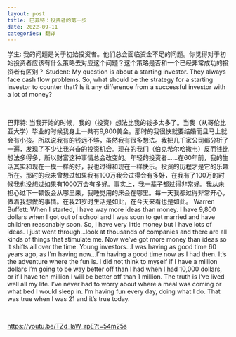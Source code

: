 ```yaml
---
layout: post
title: 巴菲特：投资者的第一步
date: 2022-09-11
categories: 翻译
---
```


学生: 我的问题是关于初始投资者。他们总会面临资金不足的问题。你觉得对于初始投资者应该有什么策略去对应这个问题？这个策略是否和一个已经非常成功的投资者有区别？
Student: My question is about a starting investor. They always face cash flow problems. So, what should be the strategy for a starting investor to counter that? Is it any difference from a successful investor with a lot of money?

<br>

巴菲特: 当我开始的时候，我的（投资）想法比我的钱多太多了。当我（从哥伦比亚大学）毕业的时候我身上一共有9,800美金。那时的我很快就要结婚而且马上就会有小孩。所以说我有的钱远不够，虽然我有很多想法。我把几千家公司都分析了一遍，发现了不少让我兴奋的投资机会。现在的我们（伯克希尔哈撒韦）反而钱比想法多得多，所以财富这种事情总会改变的。年轻的投资者……在60年前，我的生活其实和现在一模一样的好，我也过得和现在一样快乐。投资的历程才是它的乐趣所在。那时的我未曾想过如果我有100万我会过得会有多好，在我有了100万的时候我也没想过如果有1000万会有多好。事实上，我一辈子都过得非常好。我从未担心过下一顿饭会从哪里来，我睡觉用的床会在哪里。每一天我都过得非常开心，做着我想做的事情。在我21岁时生活是如此，在今天来看也是如此。
Warren Buffett: When I started, I have way more ideas than money. I have 9,800 dollars when I got out of school and I was soon to get married and have children reasonably soon. So, I have very little money but I have lots of ideas. I just went through...look at thousands of companies and there are all kinds of things that stimulate me. Now we’ve got more money than ideas so it shifts all over the time. Young investors…I was having as good time 60 years ago, as I’m having now…I’m having a good time now as I had then. It’s the adventure where the fun is. I did not think to myself if I have a million dollars I’m going to be way better off than I had when I had 10,000 dollars, or if I have ten million I will be better off than 1 million. The truth is I’ve lived well all my life. I’ve never had to worry about where a meal was coming or what bed I would sleep in. I’m having fun every day, doing what I do. That was true when I was 21 and it’s true today.

<br>

https://youtu.be/TZd_laW_rpE?t=54m25s
